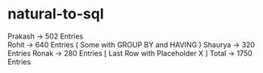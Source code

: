 # natural-to-sql
Prakash -> 502 Entries <br>
Rohit -> 640 Entries ( Some with GROUP BY and HAVING )
Shaurya -> 320 Entries
Ronak -> 280 Entries [ Last Row with Placeholder X ]
Total -> 1750 Entries
